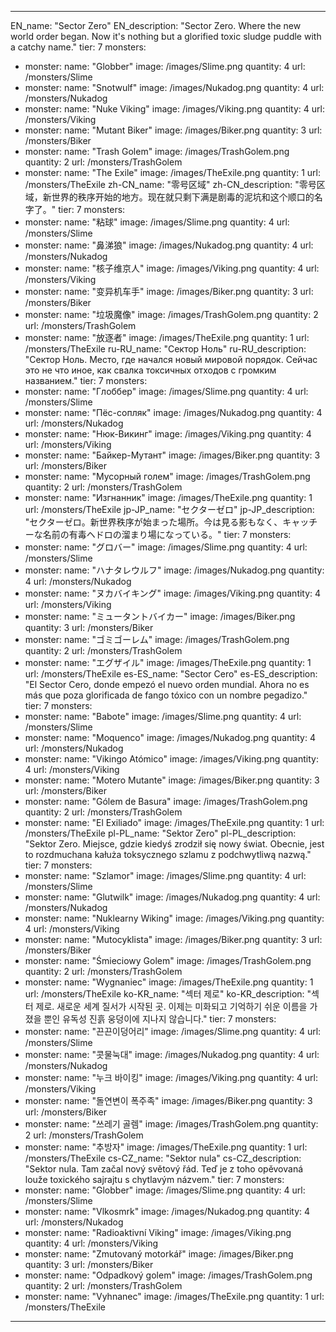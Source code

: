 ---

EN_name: "Sector Zero"
EN_description: "Sector Zero. Where the new world order began. Now it's nothing but a glorified toxic sludge puddle with a catchy name."
tier: 7
monsters:
  - monster:
    name: "Globber"
    image: /images/Slime.png
    quantity: 4
    url: /monsters/Slime
  - monster:
    name: "Snotwulf"
    image: /images/Nukadog.png
    quantity: 4
    url: /monsters/Nukadog
  - monster:
    name: "Nuke Viking"
    image: /images/Viking.png
    quantity: 4
    url: /monsters/Viking
  - monster:
    name: "Mutant Biker"
    image: /images/Biker.png
    quantity: 3
    url: /monsters/Biker
  - monster:
    name: "Trash Golem"
    image: /images/TrashGolem.png
    quantity: 2
    url: /monsters/TrashGolem
  - monster:
    name: "The Exile"
    image: /images/TheExile.png
    quantity: 1
    url: /monsters/TheExile
zh-CN_name: "零号区域"
zh-CN_description: "零号区域，新世界的秩序开始的地方。现在就只剩下满是剧毒的泥坑和这个顺口的名字了。"
tier: 7
monsters:
  - monster:
    name: "粘球"
    image: /images/Slime.png
    quantity: 4
    url: /monsters/Slime
  - monster:
    name: "鼻涕狼"
    image: /images/Nukadog.png
    quantity: 4
    url: /monsters/Nukadog
  - monster:
    name: "核子维京人"
    image: /images/Viking.png
    quantity: 4
    url: /monsters/Viking
  - monster:
    name: "变异机车手"
    image: /images/Biker.png
    quantity: 3
    url: /monsters/Biker
  - monster:
    name: "垃圾魔像"
    image: /images/TrashGolem.png
    quantity: 2
    url: /monsters/TrashGolem
  - monster:
    name: "放逐者"
    image: /images/TheExile.png
    quantity: 1
    url: /monsters/TheExile
ru-RU_name: "Сектор Ноль"
ru-RU_description: "Сектор Ноль. Место, где начался новый мировой порядок. Сейчас это не что иное, как свалка токсичных отходов с громким названием."
tier: 7
monsters:
  - monster:
    name: "Глоббер"
    image: /images/Slime.png
    quantity: 4
    url: /monsters/Slime
  - monster:
    name: "Пёс-сопляк"
    image: /images/Nukadog.png
    quantity: 4
    url: /monsters/Nukadog
  - monster:
    name: "Нюк-Викинг"
    image: /images/Viking.png
    quantity: 4
    url: /monsters/Viking
  - monster:
    name: "Байкер-Мутант"
    image: /images/Biker.png
    quantity: 3
    url: /monsters/Biker
  - monster:
    name: "Мусорный голем"
    image: /images/TrashGolem.png
    quantity: 2
    url: /monsters/TrashGolem
  - monster:
    name: "Изгнанник"
    image: /images/TheExile.png
    quantity: 1
    url: /monsters/TheExile
jp-JP_name: "セクターゼロ"
jp-JP_description: "セクターゼロ。新世界秩序が始まった場所。今は見る影もなく、キャッチーな名前の有毒ヘドロの溜まり場になっている。"
tier: 7
monsters:
  - monster:
    name: "グロバー"
    image: /images/Slime.png
    quantity: 4
    url: /monsters/Slime
  - monster:
    name: "ハナタレウルフ"
    image: /images/Nukadog.png
    quantity: 4
    url: /monsters/Nukadog
  - monster:
    name: "ヌカバイキング"
    image: /images/Viking.png
    quantity: 4
    url: /monsters/Viking
  - monster:
    name: "ミュータントバイカー"
    image: /images/Biker.png
    quantity: 3
    url: /monsters/Biker
  - monster:
    name: "ゴミゴーレム"
    image: /images/TrashGolem.png
    quantity: 2
    url: /monsters/TrashGolem
  - monster:
    name: "エグザイル"
    image: /images/TheExile.png
    quantity: 1
    url: /monsters/TheExile
es-ES_name: "Sector Cero"
es-ES_description: "El Sector Cero, donde empezó el nuevo orden mundial. Ahora no es más que poza glorificada de fango tóxico con un nombre pegadizo."
tier: 7
monsters:
  - monster:
    name: "Babote"
    image: /images/Slime.png
    quantity: 4
    url: /monsters/Slime
  - monster:
    name: "Moquenco"
    image: /images/Nukadog.png
    quantity: 4
    url: /monsters/Nukadog
  - monster:
    name: "Vikingo Atómico"
    image: /images/Viking.png
    quantity: 4
    url: /monsters/Viking
  - monster:
    name: "Motero Mutante"
    image: /images/Biker.png
    quantity: 3
    url: /monsters/Biker
  - monster:
    name: "Gólem de Basura"
    image: /images/TrashGolem.png
    quantity: 2
    url: /monsters/TrashGolem
  - monster:
    name: "El Exiliado"
    image: /images/TheExile.png
    quantity: 1
    url: /monsters/TheExile
pl-PL_name: "Sektor Zero"
pl-PL_description: "Sektor Zero. Miejsce, gdzie kiedyś zrodził się nowy świat. Obecnie, jest to rozdmuchana kałuża toksycznego szlamu z podchwytliwą nazwą."
tier: 7
monsters:
  - monster:
    name: "Szlamor"
    image: /images/Slime.png
    quantity: 4
    url: /monsters/Slime
  - monster:
    name: "Glutwilk"
    image: /images/Nukadog.png
    quantity: 4
    url: /monsters/Nukadog
  - monster:
    name: "Nuklearny Wiking"
    image: /images/Viking.png
    quantity: 4
    url: /monsters/Viking
  - monster:
    name: "Mutocyklista"
    image: /images/Biker.png
    quantity: 3
    url: /monsters/Biker
  - monster:
    name: "Śmieciowy Golem"
    image: /images/TrashGolem.png
    quantity: 2
    url: /monsters/TrashGolem
  - monster:
    name: "Wygnaniec"
    image: /images/TheExile.png
    quantity: 1
    url: /monsters/TheExile
ko-KR_name: "섹터 제로"
ko-KR_description: "섹터 제로. 새로운 세계 질서가 시작된 곳. 이제는 미화되고 기억하기 쉬운 이름을 가졌을 뿐인 유독성 진흙 웅덩이에 지나지 않습니다."
tier: 7
monsters:
  - monster:
    name: "끈끈이덩어리"
    image: /images/Slime.png
    quantity: 4
    url: /monsters/Slime
  - monster:
    name: "콧물눅대"
    image: /images/Nukadog.png
    quantity: 4
    url: /monsters/Nukadog
  - monster:
    name: "누크 바이킹"
    image: /images/Viking.png
    quantity: 4
    url: /monsters/Viking
  - monster:
    name: "돌연변이 폭주족"
    image: /images/Biker.png
    quantity: 3
    url: /monsters/Biker
  - monster:
    name: "쓰레기 골렘"
    image: /images/TrashGolem.png
    quantity: 2
    url: /monsters/TrashGolem
  - monster:
    name: "추방자"
    image: /images/TheExile.png
    quantity: 1
    url: /monsters/TheExile
cs-CZ_name: "Sektor nula"
cs-CZ_description: "Sektor nula. Tam začal nový světový řád. Teď je z toho opěvovaná louže toxického sajrajtu s chytlavým názvem."
tier: 7
monsters:
  - monster:
    name: "Globber"
    image: /images/Slime.png
    quantity: 4
    url: /monsters/Slime
  - monster:
    name: "Vlkosmrk"
    image: /images/Nukadog.png
    quantity: 4
    url: /monsters/Nukadog
  - monster:
    name: "Radioaktivní Viking"
    image: /images/Viking.png
    quantity: 4
    url: /monsters/Viking
  - monster:
    name: "Zmutovaný motorkář"
    image: /images/Biker.png
    quantity: 3
    url: /monsters/Biker
  - monster:
    name: "Odpadkový golem"
    image: /images/TrashGolem.png
    quantity: 2
    url: /monsters/TrashGolem
  - monster:
    name: "Vyhnanec"
    image: /images/TheExile.png
    quantity: 1
    url: /monsters/TheExile
---